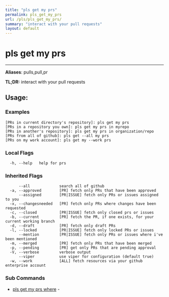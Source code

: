 ```yaml
---
title: "pls get my prs"
permalink: pls_get_my_prs
url: /pls/pls_get_my_prs/
summary: "interact with your pull requests"
layout: default
---
```

# pls get my prs 

---
**Aliases**: pulls,pull,pr

**TL;DR:** interact with your pull requests

## Usage:

### Examples

```
[PRs in current directory's repository]: pls get my prs
[PRs in a repository you own]: pls get my prs in myrepo
[PRs in another's repository]: pls get my prs in organization/repo
[PRs from all of github]: pls get --all my prs
[PRs on my work account]: pls get my --work prs
```

### Local Flags

```
  -h, --help   help for prs
```

### Inherited Flags

```
      --all             search all of github
  -a, --approved        [PR] fetch only PRs that have been approved
      --assigned        [PR|ISSUE] fetch only PRs or issues assigned to you
  -x, --changesneeded   [PR] fetch only PRs where changes have been requested
  -c, --closed          [PR|ISSUE] fetch only closed prs or issues
  -b, --current         [PR] fetch the PR, if one exists, for your current working branch
  -d, --draft           [PR] fetch only draft PRs
  -l, --locked          [PR|ISSUE] fetch only locked PRs or issues
      --mention         [PR|ISSUE] fetch only PRs or issues where i've been mentioned
  -m, --merged          [PR] fetch only PRs that have been merged
  -p, --pending         [PR] get only PRs that are pending approval
  -V, --verbose         verbose output
      --viper           use viper for configuration (default true)
  -w, --work            [ALL] fetch resources via your github enterprise account
```
### Sub Commands

* [pls get my prs where](/pls/pls_get_my_prs_where)	 - 

